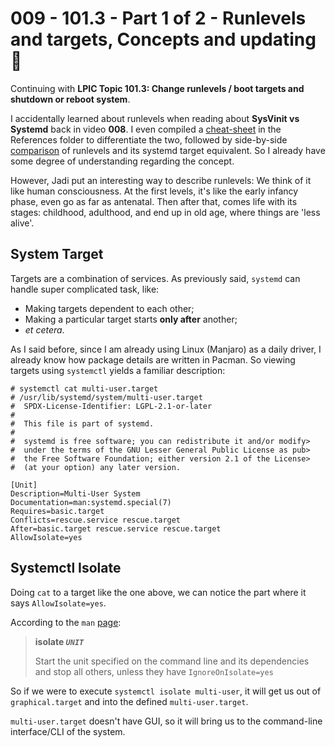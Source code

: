 # 009 - 101.3 - Part 1 of 2 - Runlevels and targets, Concepts and updating 🔄
Continuing with **LPIC Topic 101.3: Change runlevels / boot targets and shutdown or reboot system**.

I accidentally learned about runlevels when reading about **SysVinit vs Systemd** back in video **008**. I even compiled a [cheat-sheet](./References/init-systems.md#systemd-vs-sysvinit-cheat-sheet) in the References folder to differentiate the two, followed by side-by-side [comparison](./References/init-systems.md#notes-on-runlevelstargets) of runlevels and its systemd target equivalent. So I already have some degree of understanding regarding the concept.

However, Jadi put an interesting way to describe runlevels: We think of it like human consciousness. At the first levels, it's like the early infancy phase, even go as far as antenatal. Then after that, comes life with its stages: childhood, adulthood, and end up in old age, where things are 'less alive'.

## System Target
Targets are a combination of services. As previously said, `systemd` can handle super complicated task, like:
- Making targets dependent to each other;
- Making a particular target starts **only after** another; 
- *et cetera*.

As I said before, since I am already using Linux (Manjaro) as a daily driver, I already know how package details are written in Pacman. So viewing targets using `systemctl` yields a familiar description:
```
# systemctl cat multi-user.target
# /usr/lib/systemd/system/multi-user.target
#  SPDX-License-Identifier: LGPL-2.1-or-later
#
#  This file is part of systemd.
#
#  systemd is free software; you can redistribute it and/or modify>
#  under the terms of the GNU Lesser General Public License as pub>
#  the Free Software Foundation; either version 2.1 of the License>
#  (at your option) any later version.

[Unit]
Description=Multi-User System
Documentation=man:systemd.special(7)
Requires=basic.target
Conflicts=rescue.service rescue.target
After=basic.target rescue.service rescue.target
AllowIsolate=yes
```

## Systemctl Isolate
Doing `cat` to a target like the one above, we can notice the part where it says `AllowIsolate=yes`.

According to the `man` [page](https://www.freedesktop.org/software/systemd/man/latest/systemctl.html#isolate%20UNIT): 
> **isolate _`UNIT`_**
> 
> Start the unit specified on the command line and its dependencies and stop all others, unless they have `IgnoreOnIsolate=yes`

So if we were to execute `systemctl isolate multi-user`, it will get us out of `graphical.target` and into the defined `multi-user.target`. 

`multi-user.target` doesn't have GUI, so it will bring us to the command-line interface/CLI of the system.